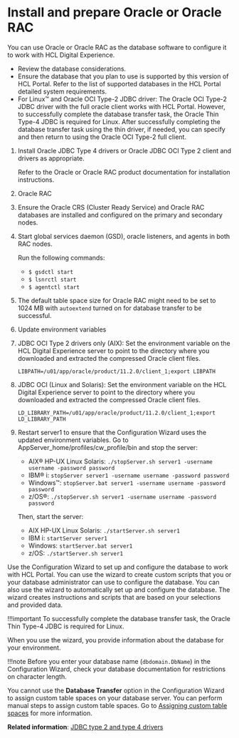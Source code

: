 # Install and prepare Oracle or Oracle RAC

You can use Oracle or Oracle RAC as the database software to configure it to work with HCL Digital Experience.

-   Review the database considerations.
-   Ensure the database that you plan to use is supported by this version of HCL Portal. Refer to the list of supported databases in the HCL Portal detailed system requirements.
-   For Linux™ and Oracle OCI Type-2 JDBC driver: The Oracle OCI Type-2 JDBC driver with the full oracle client works with HCL Portal. However, to successfully complete the database transfer task, the Oracle Thin Type-4 JDBC is required for Linux. After successfully completing the database transfer task using the thin driver, if needed, you can specify and then return to using the Oracle OCI Type-2 full client.

1.  Install Oracle JDBC Type 4 drivers or Oracle JDBC OCI Type 2 client and drivers as appropriate.

    Refer to the Oracle or Oracle RAC product documentation for installation instructions.

2.  Oracle RAC
3.  Ensure the Oracle CRS (Cluster Ready Service) and Oracle RAC databases are installed and configured on the primary and secondary nodes.

4.  Start global services daemon (GSD), oracle listeners, and agents in both RAC nodes.

    Run the following commands:

    -   `$ gsdctl start`
    -   `$ lsnrctl start`
    -   `$ agentctl start`
5.  The default table space size for Oracle RAC might need to be set to 1024 MB with `autoextend` turned on for database transfer to be successful.

6.  Update environment variables
7.  JDBC OCI Type 2 drivers only (AIX): Set the environment variable on the HCL Digital Experience server to point to the directory where you downloaded and extracted the compressed Oracle client files.

    ```
    LIBPATH=/u01/app/oracle/product/11.2.0/client_1;export LIBPATH
    ```

8.  JDBC OCI (Linux and Solaris): Set the environment variable on the HCL Digital Experience server to point to the directory where you downloaded and extracted the compressed Oracle client files.

    ```
    LD_LIBRARY_PATH=/u01/app/oracle/product/11.2.0/client_1;export LD_LIBRARY_PATH
    ```

9.  Restart server1 to ensure that the Configuration Wizard uses the updated environment variables. Go to AppServer_home/profiles/cw_profile/bin and stop the server:

    -   AIX® HP-UX Linux Solaris: `./stopServer.sh server1 -username username -password password`
    -   IBM® i: `stopServer server1 -username username -password password`
    -   Windows™: `stopServer.bat server1 -username username -password password`
    -   z/OS®: `./stopServer.sh server1 -username username -password password`
    
    Then, start the server:

    -   AIX HP-UX Linux Solaris: `./startServer.sh server1`
    -   IBM i: `startServer server1`
    -   Windows: `startServer.bat server1`
    -   z/OS: `./startServer.sh server1`

Use the Configuration Wizard to set up and configure the database to work with HCL Portal. You can use the wizard to create custom scripts that you or your database administrator can use to configure the database. You can also use the wizard to automatically set up and configure the database. The wizard creates instructions and scripts that are based on your selections and provided data.

!!!important
    To successfully complete the database transfer task, the Oracle Thin Type-4 JDBC is required for Linux.

When you use the wizard, you provide information about the database for your environment.

!!!note
    Before you enter your database name (`dbdomain.DbName`) in the Configuration Wizard, check your database documentation for restrictions on character length.

You cannot use the **Database Transfer** option in the Configuration Wizard to assign custom table spaces on your database server. You can perform manual steps to assign custom table spaces. Go to [Assigning custom table spaces](../../../../manage/db_mgmt_sys/custom_tablespace/index.md) for more information.

**Related information**: [JDBC type 2 and type 4 drivers](/docs/get_started/plan_deployment/traditional_deployment/database_consideration/db_jdbc_type.md)



